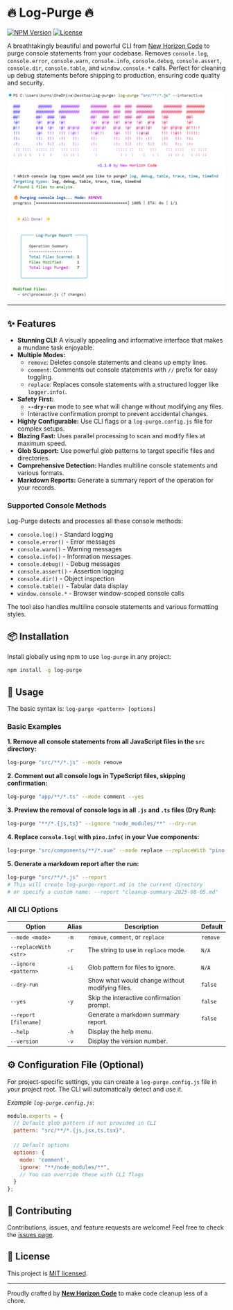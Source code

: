 # 🔥 Log-Purge 🔥

[![NPM Version](https://img.shields.io/npm/v/log-purge.svg)](https://www.npmjs.com/package/log-purge)
[![License](https://img.shields.io/npm/l/log-purge.svg)](https://github.com/new-horizon-code-repo/log-purge/blob/main/LICENSE)

A breathtakingly beautiful and powerful CLI from [New Horizon Code](https://newhorizoncode.io) to purge console statements from your codebase. Removes `console.log`, `console.error`, `console.warn`, `console.info`, `console.debug`, `console.assert`, `console.dir`, `console.table`, and `window.console.*` calls. Perfect for cleaning up debug statements before shipping to production, ensuring code quality and security.

![Log-Purge in Action](purge.png)


---

## ✨ Features

* **Stunning CLI:** A visually appealing and informative interface that makes a mundane task enjoyable.
* **Multiple Modes:**
    * `remove`: Deletes console statements and cleans up empty lines.
    * `comment`: Comments out console statements with `//` prefix for easy toggling.
    * `replace`: Replaces console statements with a structured logger like `logger.info(`.
* **Safety First:**
    * **`--dry-run`** mode to see what will change without modifying any files.
    * Interactive confirmation prompt to prevent accidental changes.
* **Highly Configurable:** Use CLI flags or a `log-purge.config.js` file for complex setups.
* **Blazing Fast:** Uses parallel processing to scan and modify files at maximum speed.
* **Glob Support:** Use powerful glob patterns to target specific files and directories.
* **Comprehensive Detection:** Handles multiline console statements and various formats.
* **Markdown Reports:** Generate a summary report of the operation for your records.

### Supported Console Methods

Log-Purge detects and processes all these console methods:
- `console.log()` - Standard logging
- `console.error()` - Error messages  
- `console.warn()` - Warning messages
- `console.info()` - Information messages
- `console.debug()` - Debug messages
- `console.assert()` - Assertion logging
- `console.dir()` - Object inspection
- `console.table()` - Tabular data display
- `window.console.*` - Browser window-scoped console calls

The tool also handles multiline console statements and various formatting styles.

## 📦 Installation

Install globally using npm to use `log-purge` in any project:

```bash
npm install -g log-purge
```

## 🚀 Usage

The basic syntax is: `log-purge <pattern> [options]`

### Basic Examples

**1. Remove all console statements from all JavaScript files in the `src` directory:**

```bash
log-purge "src/**/*.js" --mode remove
```

**2. Comment out all console logs in TypeScript files, skipping confirmation:**

```bash
log-purge "app/**/*.ts" --mode comment --yes
```

**3. Preview the removal of console logs in all `.js` and `.ts` files (Dry Run):**

```bash
log-purge "**/*.{js,ts}" --ignore "node_modules/**" --dry-run
```

**4. Replace `console.log(` with `pino.info(` in your Vue components:**

```bash
log-purge "src/components/**/*.vue" --mode replace --replaceWith "pino.info("
```

**5. Generate a markdown report after the run:**
```bash
log-purge "src/**/*.js" --report
# This will create log-purge-report.md in the current directory
# or specify a custom name: --report "cleanup-summary-2025-08-05.md"
```


### All CLI Options

| Option                  | Alias | Description                                                               | Default  |
| ----------------------- | ----- | ------------------------------------------------------------------------- | -------- |
| `--mode <mode>`         | `-m`  | `remove`, `comment`, or `replace`                                         | `remove` |
| `--replaceWith <str>`   | `-r`  | The string to use in `replace` mode.                                      | `N/A`    |
| `--ignore <pattern>`    | `-i`  | Glob pattern for files to ignore.                                         | `N/A`    |
| `--dry-run`             |       | Show what would change without modifying files.                           | `false`  |
| `--yes`                 | `-y`  | Skip the interactive confirmation prompt.                                 | `false`  |
| `--report [filename]`   |       | Generate a markdown summary report.                                       | `false`  |
| `--help`                | `-h`  | Display the help menu.                                                    |          |
| `--version`             | `-v`  | Display the version number.                                               |          |


## ⚙️ Configuration File (Optional)

For project-specific settings, you can create a `log-purge.config.js` file in your project root. The CLI will automatically detect and use it.

*Example `log-purge.config.js`*:
```javascript
module.exports = {
  // Default glob pattern if not provided in CLI
  pattern: "src/**/*.{js,jsx,ts,tsx}",
  
  // Default options
  options: {
    mode: 'comment',
    ignore: "**/node_modules/**",
    // You can override these with CLI flags
  }
};
```

## 🤝 Contributing

Contributions, issues, and feature requests are welcome! Feel free to check the [issues page](https://github.com/new-horizon-code-repo/log-purge/issues).

## 📜 License

This project is [MIT licensed](https://github.com/new-horizon-code-repo/log-purge/blob/main/LICENSE).

---
Proudly crafted by [**New Horizon Code**](https://newhorizoncode.io) to make code cleanup less of a chore.

